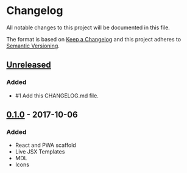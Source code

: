 # Changelog
All notable changes to this project will be documented in this file.

The format is based on [Keep a Changelog](http://keepachangelog.com/en/1.0.0/)
and this project adheres to [Semantic Versioning](http://semver.org/spec/v2.0.0.html).

## [Unreleased]
### Added
* #1 Add this CHANGELOG.md file. 

## [0.1.0] - 2017-10-06
### Added
* React and PWA scaffold
* Live JSX Templates
* MDL
* Icons

[Unreleased]:https://github.com/enbock/Time-Tracker/compare/v0.1.0...HEAD
[0.1.0]: https://github.com/enbock/Time-Tracker/compare/b75fcd3692ce5071495322d04e897820693f4cec...v0.1.0

